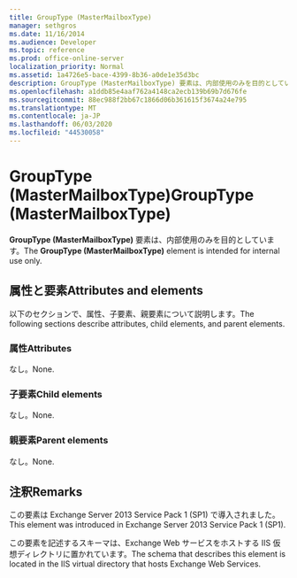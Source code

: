 ```yaml
---
title: GroupType (MasterMailboxType)
manager: sethgros
ms.date: 11/16/2014
ms.audience: Developer
ms.topic: reference
ms.prod: office-online-server
localization_priority: Normal
ms.assetid: 1a4726e5-bace-4399-8b36-a0de1e35d3bc
description: GroupType (MasterMailboxType) 要素は、内部使用のみを目的としています。
ms.openlocfilehash: a1ddb85e4aaf762a4148ca2ecb139b69b7d676fe
ms.sourcegitcommit: 88ec988f2bb67c1866d06b361615f3674a24e795
ms.translationtype: MT
ms.contentlocale: ja-JP
ms.lasthandoff: 06/03/2020
ms.locfileid: "44530058"
---
```

# <a name="grouptype-mastermailboxtype"></a><span data-ttu-id="4c255-103">GroupType (MasterMailboxType)</span><span class="sxs-lookup"><span data-stu-id="4c255-103">GroupType (MasterMailboxType)</span></span>

<span data-ttu-id="4c255-104">**GroupType (MasterMailboxType)** 要素は、内部使用のみを目的としています。</span><span class="sxs-lookup"><span data-stu-id="4c255-104">The **GroupType (MasterMailboxType)** element is intended for internal use only.</span></span> 

## <a name="attributes-and-elements"></a><span data-ttu-id="4c255-105">属性と要素</span><span class="sxs-lookup"><span data-stu-id="4c255-105">Attributes and elements</span></span>

<span data-ttu-id="4c255-106">以下のセクションで、属性、子要素、親要素について説明します。</span><span class="sxs-lookup"><span data-stu-id="4c255-106">The following sections describe attributes, child elements, and parent elements.</span></span>
  
### <a name="attributes"></a><span data-ttu-id="4c255-107">属性</span><span class="sxs-lookup"><span data-stu-id="4c255-107">Attributes</span></span>

<span data-ttu-id="4c255-108">なし。</span><span class="sxs-lookup"><span data-stu-id="4c255-108">None.</span></span>
  
### <a name="child-elements"></a><span data-ttu-id="4c255-109">子要素</span><span class="sxs-lookup"><span data-stu-id="4c255-109">Child elements</span></span>

<span data-ttu-id="4c255-110">なし。</span><span class="sxs-lookup"><span data-stu-id="4c255-110">None.</span></span>
  
### <a name="parent-elements"></a><span data-ttu-id="4c255-111">親要素</span><span class="sxs-lookup"><span data-stu-id="4c255-111">Parent elements</span></span>

<span data-ttu-id="4c255-112">なし。</span><span class="sxs-lookup"><span data-stu-id="4c255-112">None.</span></span>
  
## <a name="remarks"></a><span data-ttu-id="4c255-113">注釈</span><span class="sxs-lookup"><span data-stu-id="4c255-113">Remarks</span></span>

<span data-ttu-id="4c255-114">この要素は Exchange Server 2013 Service Pack 1 (SP1) で導入されました。</span><span class="sxs-lookup"><span data-stu-id="4c255-114">This element was introduced in Exchange Server 2013 Service Pack 1 (SP1).</span></span>
  
<span data-ttu-id="4c255-115">この要素を記述するスキーマは、Exchange Web サービスをホストする IIS 仮想ディレクトリに置かれています。</span><span class="sxs-lookup"><span data-stu-id="4c255-115">The schema that describes this element is located in the IIS virtual directory that hosts Exchange Web Services.</span></span>
  


